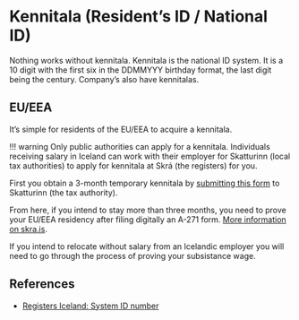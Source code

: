 # Kennitala (Resident’s ID / National ID)

Nothing works without kennitala. Kennitala is the national ID system. It is a
10 digit with the first six in the DDMMYYY birthday format, the last digit being the century. Company’s also have kennitalas. 

## EU/EEA

It’s simple for residents of the EU/EEA to acquire a kennitala. 

!!! warning
    Only public authorities can apply for a kennitala. Individuals receiving
    salary in Iceland can work with their employer for Skatturinn (local tax
    authorities) to apply for kennitala at Skrá (the registers) for you.

First you obtain a 3-month temporary kennitala by [submitting this form](https://www.rsk.is/media/rsk03/rsk_0330.en.pdf) to Skatturinn (the tax authority). 

From here, if you intend to stay more than three months, you need to prove your EU/EEA residency after filing digitally an A-271 form. [More information on skra.is](https://www.skra.is/english/individuals/moving-to-iceland/i-am-an-eea-efta-citizen/).

If you intend to relocate without salary from an Icelandic employer you will need to go through the process of proving your subsistance wage.

## References

- [Registers Iceland: System ID number](https://www.skra.is/english/individuals/me-and-my-family/my-registration/id-numbers/system-id-number/)